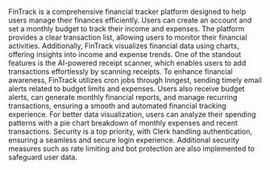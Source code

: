 FinTrack is a comprehensive financial tracker platform designed to help users manage their finances efficiently. Users can create an account and set a monthly budget to track their income and expenses. The platform provides a clear transaction list, allowing users to monitor their financial activities. Additionally, FinTrack visualizes financial data using charts, offering insights into income and expense trends.
One of the standout features is the AI-powered receipt scanner, which enables users to add transactions effortlessly by scanning receipts. To enhance financial awareness, FinTrack utilizes cron jobs through Inngest, sending timely email alerts related to budget limits and expenses. Users also receive budget alerts, can generate monthly financial reports, and manage recurring transactions, ensuring a smooth and automated financial tracking experience.
For better data visualization, users can analyze their spending patterns with a pie chart breakdown of monthly expenses and recent transactions. Security is a top priority, with Clerk handling authentication, ensuring a seamless and secure login experience. Additional security measures such as rate limiting and bot protection are also implemented to safeguard user data.
